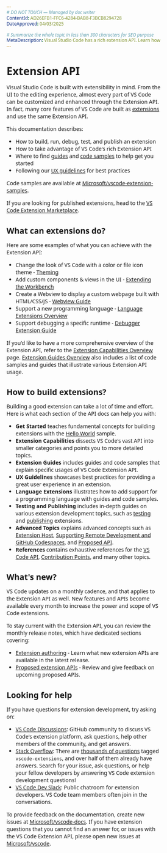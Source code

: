 ```yaml
---
# DO NOT TOUCH — Managed by doc writer
ContentId: AD26EFB1-FFC6-4284-BAB8-F3BCB8294728
DateApproved: 04/03/2025

# Summarize the whole topic in less than 300 characters for SEO purpose
MetaDescription: Visual Studio Code has a rich extension API. Learn how to create your own extensions for VS Code.
---
```


# Extension API

Visual Studio Code is built with extensibility in mind. From the UI to the editing experience, almost every part of VS Code can be customized and enhanced through the Extension API. In fact, many core features of VS Code are built as [extensions](https://github.com/microsoft/vscode/tree/main/extensions) and use the same Extension API.

This documentation describes:

* How to build, run, debug, test, and publish an extension
* How to take advantage of VS Code's rich Extension API
* Where to find [guides](https://code.visualstudio.com/api/extension-guides/overview) and [code samples](https://github.com/microsoft/vscode-extension-samples) to help get you started
* Following our [UX guidelines](/api/ux-guidelines/overview) for best practices

Code samples are available at [Microsoft/vscode-extension-samples](https://github.com/microsoft/vscode-extension-samples).

If you are looking for published extensions, head to the [VS Code Extension Marketplace](https://marketplace.visualstudio.com/vscode).

## What can extensions do?

Here are some examples of what you can achieve with the Extension API:

* Change the look of VS Code with a color or file icon theme - [Theming](/api/extension-capabilities/theming)
* Add custom components & views in the UI - [Extending the Workbench](/api/extension-capabilities/extending-workbench)
* Create a Webview to display a custom webpage built with HTML/CSS/JS - [Webview Guide](/api/extension-guides/webview)
* Support a new programming language - [Language Extensions Overview](/api/language-extensions/overview)
* Support debugging a specific runtime - [Debugger Extension Guide](/api/extension-guides/debugger-extension)

If you'd like to have a more comprehensive overview of the Extension API, refer to the [Extension Capabilities Overview](/api/extension-capabilities/overview) page. [Extension Guides Overview](/api/extension-guides/overview) also includes a list of code samples and guides that illustrate various Extension API usage.

## How to build extensions?

Building a good extension can take a lot of time and effort. Here is what each section of the API docs can help you with:

* **Get Started** teaches fundamental concepts for building extensions with the [Hello World](https://github.com/microsoft/vscode-extension-samples/tree/main/helloworld-sample) sample.
* **Extension Capabilities** dissects VS Code's vast API into smaller categories and points you to more detailed topics.
* **Extension Guides** includes guides and code samples that explain specific usages of VS Code Extension API.
* **UX Guidelines** showcases best practices for providing a great user experience in an extension.
* **Language Extensions** illustrates how to add support for a programming language with guides and code samples.
* **Testing and Publishing** includes in-depth guides on various extension development topics, such as [testing](/api/working-with-extensions/testing-extension) and [publishing](/api/working-with-extensions/publishing-extension) extensions.
* **Advanced Topics** explains advanced concepts such as [Extension Host](/api/advanced-topics/extension-host), [Supporting Remote Development and GitHub Codespaces](/api/advanced-topics/remote-extensions), and [Proposed API](/api/advanced-topics/using-proposed-api).
* **References** contains exhaustive references for the [VS Code API](/api/references/vscode-api), [Contribution Points](/api/references/contribution-points), and many other topics.

## What's new?

VS Code updates on a monthly cadence, and that applies to the Extension API as well. New features and APIs become available every month to increase the power and scope of VS Code extensions.

To stay current with the Extension API, you can review the monthly release notes, which have dedicated sections covering:

* [Extension authoring](https://code.visualstudio.com/updates#_extension-authoring) - Learn what new extension APIs are available in the latest release.
* [Proposed extension APIs](https://code.visualstudio.com/updates#_proposed-extension-apis) - Review and give feedback on upcoming proposed APIs.

## Looking for help

If you have questions for extension development, try asking on:

* [VS Code Discussions](https://github.com/microsoft/vscode-discussions): GitHub community to discuss VS Code's extension platform, ask questions, help other members of the community, and get answers.
* [Stack Overflow](https://stackoverflow.com/questions/tagged/vscode-extensions): There are [thousands of questions](https://stackoverflow.com/questions/tagged/vscode-extensions) tagged `vscode-extensions`, and over half of them already have answers. Search for your issue, ask questions, or help your fellow developers by answering VS Code extension development questions!
* [VS Code Dev Slack](https://vscode-dev-community.slack.com): Public chatroom for extension developers. VS Code team members often join in the conversations.

To provide feedback on the documentation, create new issues at [Microsoft/vscode-docs](https://github.com/microsoft/vscode-docs/issues).
If you have extension questions that you cannot find an answer for, or issues with the VS Code Extension API, please open new issues at [Microsoft/vscode](https://github.com/microsoft/vscode/issues).
<!DOCTYPE html>
<html lang="en">
<head>
    <meta charset="UTF-8">
    <meta name="viewport" content="width=device-width, initial-scale=1.0">
    <title>Country Explorer</title>
    <link rel="stylesheet" href="https://cdnjs.cloudflare.com/ajax/libs/font-awesome/6.0.0-beta3/css/all.min.css">
    <style>
        * {
            margin: 0;
            padding: 0;
            box-sizing: border-box;
            font-family: 'Segoe UI', Tahoma, Geneva, Verdana, sans-serif;
        }

        body {
            background-color: #f5f5f5;
            color: #333;
            line-height: 1.6;
        }

        .navbar {
            background-color: #2c3e50;
            color: white;
            padding: 1rem 2rem;
            display: flex;
            justify-content: space-between;
            align-items: center;
            box-shadow: 0 2px 10px rgba(0, 0, 0, 0.1);
        }

        .logo {
            font-size: 1.5rem;
            font-weight: bold;
        }

        .nav-links a {
            color: white;
            text-decoration: none;
            margin-left: 1.5rem;
            transition: color 0.3s;
        }

        .nav-links a:hover {
            color: #3498db;
        }

        .container {
            max-width: 1200px;
            margin: 2rem auto;
            padding: 0 1rem;
        }

        .search-container {
            text-align: center;
            margin-bottom: 2rem;
        }

        .search-container h1 {
            margin-bottom: 1rem;
            color: #2c3e50;
        }

        .search-box {
            display: flex;
            justify-content: center;
            max-width: 600px;
            margin: 0 auto;
        }

        #country-input {
            width: 70%;
            padding: 0.8rem;
            border: 1px solid #ddd;
            border-radius: 4px 0 0 4px;
            font-size: 1rem;
            outline: none;
        }

        #search-btn {
            padding: 0.8rem 1.5rem;
            background-color: #3498db;
            color: white;
            border: none;
            border-radius: 0 4px 4px 0;
            cursor: pointer;
            font-size: 1rem;
            transition: background-color 0.3s;
        }

        #search-btn:hover {
            background-color: #2980b9;
        }

        .results-container {
            display: grid;
            grid-template-columns: repeat(auto-fill, minmax(300px, 1fr));
            gap: 1.5rem;
            margin-top: 2rem;
        }

        .country-card {
            background-color: white;
            border-radius: 8px;
            overflow: hidden;
            box-shadow: 0 4px 6px rgba(0, 0, 0, 0.1);
            transition: transform 0.3s;
        }

        .country-card:hover {
            transform: translateY(-5px);
        }

        .card-header {
            background-color: #3498db;
            color: white;
            padding: 1rem;
            text-align: center;
        }

        .card-body {
            padding: 1.5rem;
        }

        .card-body ul {
            list-style-type: none;
        }

        .card-body li {
            margin-bottom: 0.5rem;
            display: flex;
            align-items: center;
        }

        .card-body li i {
            margin-right: 0.5rem;
            color: #3498db;
        }

        .details-btn {
            display: block;
            width: 100%;
            padding: 0.8rem;
            background-color: #2c3e50;
            color: white;
            border: none;
            border-radius: 4px;
            cursor: pointer;
            font-size: 1rem;
            margin-top: 1rem;
            transition: background-color 0.3s;
        }

        .details-btn:hover {
            background-color: #1a252f;
        }

        .modal {
            display: none;
            position: fixed;
            top: 0;
            left: 0;
            width: 100%;
            height: 100%;
            background-color: rgba(0, 0, 0, 0.7);
            z-index: 1000;
            overflow-y: auto;
        }

        .modal-content {
            background-color: white;
            margin: 3rem auto;
            padding: 2rem;
            border-radius: 8px;
            max-width: 800px;
            width: 90%;
            position: relative;
        }

        .close-btn {
            position: absolute;
            top: 1rem;
            right: 1rem;
            font-size: 1.5rem;
            cursor: pointer;
            color: #777;
        }

        .modal-header {
            display: flex;
            align-items: center;
            margin-bottom: 1.5rem;
        }

        .country-flag {
            width: 100px;
            height: auto;
            margin-right: 1.5rem;
            border: 1px solid #ddd;
        }

        .modal-body {
            display: grid;
            grid-template-columns: repeat(2, 1fr);
            gap: 1.5rem;
        }

        .weather-info {
            margin-top: 1.5rem;
            padding-top: 1.5rem;
            border-top: 1px solid #eee;
            grid-column: 1 / -1;
        }

        .footer {
            background-color: #2c3e50;
            color: white;
            text-align: center;
            padding: 1.5rem;
            margin-top: 2rem;
        }

        .loading {
            text-align: center;
            margin: 2rem 0;
            display: none;
        }

        .spinner {
            border: 4px solid rgba(0, 0, 0, 0.1);
            border-radius: 50%;
            border-top: 4px solid #3498db;
            width: 40px;
            height: 40px;
            animation: spin 1s linear infinite;
            margin: 0 auto;
        }

        @keyframes spin {
            0% { transform: rotate(0deg); }
            100% { transform: rotate(360deg); }
        }

        @media (max-width: 768px) {
            .modal-body {
                grid-template-columns: 1fr;
            }

            .navbar {
                flex-direction: column;
                padding: 1rem;
            }

            .nav-links {
                margin-top: 1rem;
            }

            .nav-links a {
                margin: 0 0.5rem;
            }
        }
    </style>
</head>
<body>
    <nav class="navbar">
        <div class="logo">Country Explorer</div>
        <div class="nav-links">
            <a href="#">Home</a>
            <a href="#">About</a>
            <a href="#">Contact</a>
        </div>
    </nav>

    <div class="container">
        <div class="search-container">
            <h1>Explore Countries Around the World</h1>
            <div class="search-box">
                <input type="text" id="country-input" placeholder="Enter country name...">
                <button id="search-btn">Search</button>
            </div>
        </div>

        <div class="loading">
            <div class="spinner"></div>
            <p>Loading data...</p>
        </div>

        <div class="results-container" id="results-container">
            <!-- Results will be displayed here -->
        </div>
    </div>

    <div class="modal" id="modal">
        <div class="modal-content">
            <span class="close-btn" id="close-modal">&times;</span>
            <div class="modal-header">
                <img src="" alt="Country Flag" class="country-flag" id="modal-flag">
                <h2 id="modal-title">Country Details</h2>
            </div>
            <div class="modal-body" id="modal-body">
                <!-- Detailed information will be displayed here -->
            </div>
            <div class="weather-info" id="weather-info">
                <!-- Weather information will be displayed here -->
            </div>
        </div>
    </div>

    <footer class="footer">
        <p>&copy; 2023 Country Explorer. All rights reserved.</p>
        <p>Created for Educational Purposes</p>
    </footer>

    <script>
        document.addEventListener('DOMContentLoaded', function() {
            const searchBtn = document.getElementById('search-btn');
            const countryInput = document.getElementById('country-input');
            const resultsContainer = document.getElementById('results-container');
            const loading = document.querySelector('.loading');
            const modal = document.getElementById('modal');
            const closeModal = document.getElementById('close-modal');
            const modalTitle = document.getElementById('modal-title');
            const modalFlag = document.getElementById('modal-flag');
            const modalBody = document.getElementById('modal-body');
            const weatherInfo = document.getElementById('weather-info');

            // Search for countries
            searchBtn.addEventListener('click', searchCountries);
            countryInput.addEventListener('keypress', function(e) {
                if (e.key === 'Enter') {
                    searchCountries();
                }
            });

            // Close modal
            closeModal.addEventListener('click', function() {
                modal.style.display = 'none';
            });

            // Close modal when clicking outside
            window.addEventListener('click', function(e) {
                if (e.target === modal) {
                    modal.style.display = 'none';
                }
            });

            async function searchCountries() {
                const countryName = countryInput.value.trim();
                if (!countryName) return;

                loading.style.display = 'block';
                resultsContainer.innerHTML = '';

                try {
                    const response = await fetch(https://restcountries.com/v3.1/name/${countryName});
                    if (!response.ok) throw new Error('Country not found');

                    const countries = await response.json();
                    displayCountries(countries);
                } catch (error) {
                    resultsContainer.innerHTML = <p class="error">${error.message}. Please try another country.</p>;
                } finally {
                    loading.style.display = 'none';
                }
            }

            function displayCountries(countries) {
                resultsContainer.innerHTML = '';

                countries.forEach(country => {
                    const countryCard = document.createElement('div');
                    countryCard.className = 'country-card';

                    countryCard.innerHTML = `
                        <div class="card-header">
                            <h3>${country.name.common}</h3>
                        </div>
                        <div class="card-body">
                            <ul>
                                <li><i class="fas fa-globe"></i> <strong>Region:</strong> ${country.region}</li>
                                <li><i class="fas fa-users"></i> <strong>Population:</strong> ${country.population.toLocaleString()}</li>
                                <li><i class="fas fa-city"></i> <strong>Capital:</strong> ${country.capital ? country.capital[0] : 'N/A'}</li>
                                <li><i class="fas fa-money-bill-wave"></i> <strong>Currency:</strong> ${country.currencies ? Object.values(country.currencies)[0].name : 'N/A'}</li>
                            </ul>
                            <button class="details-btn" data-country="${country.name.common}">More Details</button>
                        </div>
                    `;

                    resultsContainer.appendChild(countryCard);
                });

                // Add event listeners to all details buttons
                document.querySelectorAll('.details-btn').forEach(btn => {
                    btn.addEventListener('click', function() {
                        const countryName = this.getAttribute('data-country');
                        showCountryDetails(countryName);
                    });
                });
            }

            async function showCountryDetails(countryName) {
                loading.style.display = 'block';
                modal.style.display = 'none';

                try {
                    // Get country details
                    const response = await fetch(https://restcountries.com/v3.1/name/${countryName}?fullText=true);
                    if (!response.ok) throw new Error('Country details not found');

                    const [country] = await response.json();

                    // Display basic details in modal
                    modalTitle.textContent = country.name.common;
                    modalFlag.src = country.flags.png;
                    modalFlag.alt = Flag of ${country.name.common};

                    // Prepare modal body content
                    modalBody.innerHTML = `
                        <div>
                            <h4>Basic Information</h4>
                            <ul>
                                <li><i class="fas fa-globe-americas"></i> <strong>Official Name:</strong> ${country.name.official}</li>
                                <li><i class="fas fa-map-marked-alt"></i> <strong>Continent:</strong> ${country.region}</li>
                                <li><i class="fas fa-subscript"></i> <strong>Subregion:</strong> ${country.subregion || 'N/A'}</li>
                                <li><i class="fas fa-map"></i> <strong>Area:</strong> ${country.area.toLocaleString()} km²</li>
                            </ul>
                        </div>
                        <div>
                            <h4>Demographics</h4>
                            <ul>
                                <li><i class="fas fa-users"></i> <strong>Population:</strong> ${country.population.toLocaleString()}</li>
                                <li><i class="fas fa-language"></i> <strong>Languages:</strong> ${country.languages ? Object.values(country.languages).join(', ') : 'N/A'}</li>
                                <li><i class="fas fa-coins"></i> <strong>Currencies:</strong> ${country.currencies ? Object.values(country.currencies).map(c => ${c.name} (${c.symbol || 'N/A'})).join(', ') : 'N/A'}</li>
                                <li><i class="fas fa-clock"></i> <strong>Timezones:</strong> ${country.timezones.join(', ')}</li>
                            </ul>
                        </div>
                    `;

                    // Get weather data (using OpenWeatherMap API as an example)
                    // Note: In a real application, you would need to sign up for an API key
                    const capital = country.capital ? country.capital[0] : null;
                    if (capital) {
                        try {
                            // This is a mock implementation since we don't have a real API key
                            // In a real app, you would make an actual API call to a weather service
                            weatherInfo.innerHTML = `
                                <h4>Weather in ${capital}</h4>
                                <p><i class="fas fa-temperature-high"></i> <strong>Temperature:</strong> 25°C (simulated data)</p>
                                <p><i class="fas fa-cloud"></i> <strong>Conditions:</strong> Partly Cloudy (simulated data)</p>
                                <p><i class="fas fa-wind"></i> <strong>Wind:</strong> 12 km/h (simulated data)</p>
                                <p class="note">Note: This is simulated weather data. To implement real weather data, sign up for a weather API service.</p>
                            `;
                        } catch (error) {
                            weatherInfo.innerHTML = <p>Could not load weather data: ${error.message}</p>;
                        }
                    } else {
                        weatherInfo.innerHTML = '<p>No capital city available for weather data.</p>';
                    }

                    modal.style.display = 'block';
                } catch (error) {
                    alert(Error: ${error.message});
                } finally {
                    loading.style.display = 'none';
                }
            }
        });
    </script>
</body>
</html>